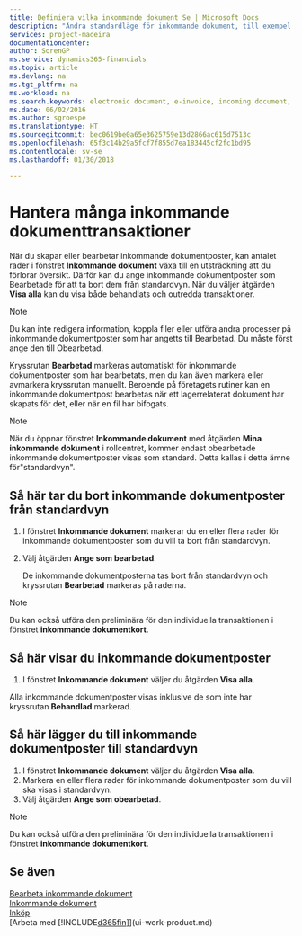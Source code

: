 ```yaml
---
title: Definiera vilka inkommande dokument Se | Microsoft Docs
description: "Ändra standardläge för inkommande dokument, till exempel e-fakturor, förbättra din översikt över bearbetade och obearbetade poster."
services: project-madeira
documentationcenter: 
author: SorenGP
ms.service: dynamics365-financials
ms.topic: article
ms.devlang: na
ms.tgt_pltfrm: na
ms.workload: na
ms.search.keywords: electronic document, e-invoice, incoming document, OCR, ecommerce, document exchange, import invoice
ms.date: 06/02/2016
ms.author: sgroespe
ms.translationtype: HT
ms.sourcegitcommit: bec0619be0a65e3625759e13d2866ac615d7513c
ms.openlocfilehash: 65f3c14b29a5fcf7f855d7ea183445cf2fc1bd95
ms.contentlocale: sv-se
ms.lasthandoff: 01/30/2018

---
```

# <a name="manage-many-incoming-document-records"></a>Hantera många inkommande dokumenttransaktioner
När du skapar eller bearbetar inkommande dokumentposter, kan antalet rader i fönstret **Inkommande dokument** växa till en utsträckning att du förlorar översikt. Därför kan du ange inkommande dokumentposter som Bearbetade för att ta bort dem från standardvyn. När du väljer åtgärden **Visa alla** kan du visa både behandlats och outredda transaktioner.

> [!NOTE]  
>   Du kan inte redigera information, koppla filer eller utföra andra processer på inkommande dokumentposter som har angetts till Bearbetad. Du måste först ange den till Obearbetad.

Kryssrutan **Bearbetad** markeras automatiskt för inkommande dokumentposter som har bearbetats, men du kan även markera eller avmarkera kryssrutan manuellt. Beroende på företagets rutiner kan en inkommande dokumentpost bearbetas när ett lagerrelaterat dokument har skapats för det, eller när en fil har bifogats.

> [!NOTE]  
>   När du öppnar fönstret **Inkommande dokument** med åtgärden **Mina inkommande dokument** i rollcentret, kommer endast obearbetade inkommande dokumentposter visas som standard. Detta kallas i detta ämne för"standardvyn".

## <a name="to-remove-incoming-document-records-from-the-default-view"></a>Så här tar du bort inkommande dokumentposter från standardvyn
1. I fönstret **Inkommande dokument** markerar du en eller flera rader för inkommande dokumentposter som du vill ta bort från standardvyn.
2. Välj åtgärden **Ange som bearbetad**.

    De inkommande dokumentposterna tas bort från standardvyn och kryssrutan **Bearbetad** markeras på raderna.

> [!NOTE]  
>   Du kan också utföra den preliminära för den individuella transaktionen i fönstret **inkommande dokumentkort**.

## <a name="to-view-all-incoming-document-records"></a>Så här visar du inkommande dokumentposter
1. I fönstret **Inkommande dokument** väljer du åtgärden **Visa alla**.

Alla inkommande dokumentposter visas inklusive de som inte har kryssrutan **Behandlad** markerad.

## <a name="to-add-incoming-document-records-to-the-default-view"></a>Så här lägger du till inkommande dokumentposter till standardvyn
1. I fönstret **Inkommande dokument** väljer du åtgärden **Visa alla**.
2. Markera en eller flera rader för inkommande dokumentposter som du vill ska visas i standardvyn.
3. Välj åtgärden **Ange som obearbetad**.  

> [!NOTE]  
>   Du kan också utföra den preliminära för den individuella transaktionen i fönstret **inkommande dokumentkort**.

## <a name="see-also"></a>Se även
[Bearbeta inkommande dokument](across-process-income-documents.md)  
[Inkommande dokument](across-income-documents.md)  
[Inköp](purchasing-manage-purchasing.md)  
[Arbeta med [!INCLUDE[d365fin](includes/d365fin_md.md)]](ui-work-product.md)

